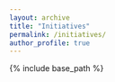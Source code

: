 ```yaml
---
layout: archive
title: "Initiatives"
permalink: /initiatives/
author_profile: true
---
```


{% include base_path %}
